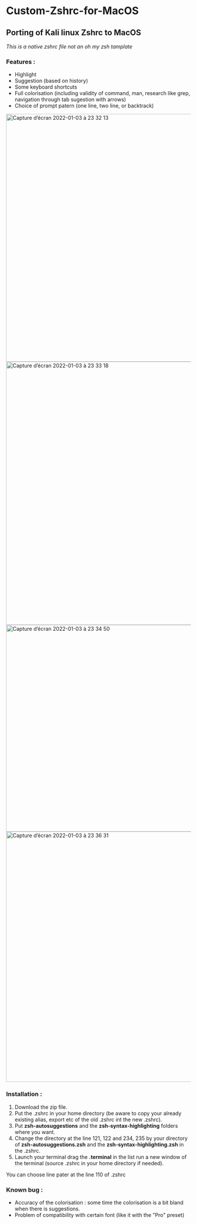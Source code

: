 # Custom-Zshrc-for-MacOS

## Porting of Kali linux Zshrc to MacOS

*This is a native zshrc file not an oh my zsh tamplate*

### Features : 
- Highlight 
- Suggestion (based on history)
- Some keyboard shortcuts 
- Full colorisation (including validity of command, man, research like grep, navigation through tab sugestion with arrows)
- Choice of prompt patern (one line, two line, or backtrack)
<img width="675" alt="Capture d’écran 2022-01-03 à 23 32 13" src="https://user-images.githubusercontent.com/62914065/147987543-caf11cdf-f58f-4df2-a8f7-90af9b8040e4.png">
<img width="717" alt="Capture d’écran 2022-01-03 à 23 33 18" src="https://user-images.githubusercontent.com/62914065/147987615-1cf61672-60a6-4b09-b822-0df226ad2575.png">
<img width="563" alt="Capture d’écran 2022-01-03 à 23 34 50" src="https://user-images.githubusercontent.com/62914065/147987725-ba9a59eb-e30e-4aa3-a605-b3a89ee80766.png">
<img width="682" alt="Capture d’écran 2022-01-03 à 23 36 31" src="https://user-images.githubusercontent.com/62914065/147987840-06f5e762-fa91-4fbe-ac2a-20ec001a681a.png">


### Installation :

1. Download the zip file. 
2. Put the .zshrc in your home directory (be aware to copy your already existing alias, export etc of the old .zshrc int the new .zshrc). 
3. Put **zsh-autosuggestions** and the **zsh-syntax-highlighting** folders where you want.
4. Change the directory at the line 121, 122 and 234, 235 by your directory of **zsh-autosuggestions.zsh** and the **zsh-syntax-highlighting.zsh** in the .zshrc.
5. Launch your terminal drag the **.terminal** in the list run a new window of the terminal (source .zshrc in your home directory if needed).  

You can choose line pater at the line 110 of .zshrc
### Known bug : 

- Accuracy of the colorisation : some time the colorisation is a bit bland when there is suggestions.
- Problem of compatibility with certain font (like it with the "Pro" preset)
